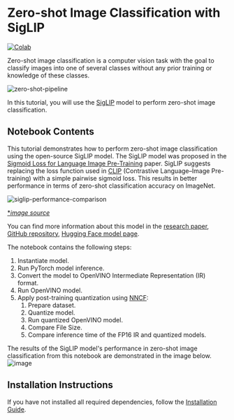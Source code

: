 # Zero-shot Image Classification with SigLIP

[![Colab](https://colab.research.google.com/assets/colab-badge.svg)](https://colab.research.google.com/github/openvinotoolkit/openvino_notebooks/blob/main/notebooks/siglip-zero-shot-image-classification/siglip-zero-shot-image-classification.ipynb)

Zero-shot image classification is a computer vision task with the goal to classify images into one of several classes without any prior training or knowledge of these classes.

![zero-shot-pipeline](https://user-images.githubusercontent.com/29454499/207773481-d77cacf8-6cdc-4765-a31b-a1669476d620.png)

In this tutorial, you will use the [SigLIP](https://huggingface.co/docs/transformers/main/en/model_doc/siglip) model to perform zero-shot image classification.

## Notebook Contents

This tutorial demonstrates how to perform zero-shot image classification using the open-source SigLIP model. The SigLIP model was proposed in the [Sigmoid Loss for Language Image Pre-Training](https://arxiv.org/abs/2303.15343) paper. SigLIP suggests replacing the loss function used in [CLIP](https://github.com/openai/CLIP) (Contrastive Language–Image Pre-training) with a simple pairwise sigmoid loss. This results in better performance in terms of zero-shot classification accuracy on ImageNet.

![siglip-performance-comparison](https://huggingface.co/datasets/huggingface/documentation-images/resolve/main/transformers/model_doc/siglip_table.jpeg)

[\*_image source_](https://arxiv.org/abs/2303.15343)

You can find more information about this model in the [research paper](https://arxiv.org/abs/2303.15343), [GitHub repository](https://github.com/google-research/big_vision), [Hugging Face model page](https://huggingface.co/docs/transformers/main/en/model_doc/siglip).

The notebook contains the following steps:

1. Instantiate model.
1. Run PyTorch model inference.
1. Convert the model to OpenVINO Intermediate Representation (IR) format.
1. Run OpenVINO model.
1. Apply post-training quantization using [NNCF](https://github.com/openvinotoolkit/nncf):
   1. Prepare dataset.
   1. Quantize model.
   1. Run quantized OpenVINO model.
   1. Compare File Size.
   1. Compare inference time of the FP16 IR and quantized models.

The results of the SigLIP model's performance in zero-shot image classification from this notebook are demonstrated in the image below.
![image](https://github.com/openvinotoolkit/openvino_notebooks/assets/67365453/c4eb782c-0fef-4a89-a5c6-5cc43518490b)

## Installation Instructions

If you have not installed all required dependencies, follow the [Installation Guide](../../README.md).
